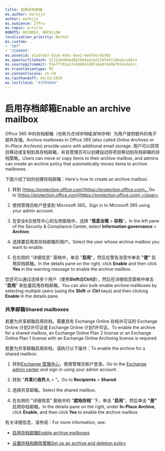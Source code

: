 ```yaml
---
title: 启用存档邮箱
ms.author: markjjo
author: markjjo
ms.audience: ITPro
ms.topic: article
ROBOTS: NOINDEX, NOFOLLOW
localization_priority: Normal
ms.custom:
- "307"
- "3100008"
ms.assetid: e1a5fab7-d3a5-4d4c-8ee2-0edf4ec9b76b
ms.openlocfilehash: bf2526460ed8b2684ea3ad210f451180a6ca8014
ms.sourcegitcommit: 55eff703a17e500681d8fa6a87eb067019ade3cc
ms.translationtype: MT
ms.contentlocale: zh-CN
ms.lasthandoff: 04/22/2020
ms.locfileid: "43703669"
---
```

# <a name="enable-an-archive-mailbox"></a><span data-ttu-id="8eda4-102">启用存档邮箱</span><span class="sxs-lookup"><span data-stu-id="8eda4-102">Enable an archive mailbox</span></span>

<span data-ttu-id="8eda4-103">Office 365 中的存档邮箱（也称为*在线存档*或*就地存档*）为用户提供额外的电子邮件存储。</span><span class="sxs-lookup"><span data-stu-id="8eda4-103">Archive mailboxes in Office 365 (also called *Online Archives* or *In-Place Archives*) provide users with additional email storage.</span></span> <span data-ttu-id="8eda4-104">用户可以将项目移动或复制到其存档邮箱，并且管理员可以创建自动将项目移动到存档邮箱的存档策略。</span><span class="sxs-lookup"><span data-stu-id="8eda4-104">Users can move or copy items to their archive mailbox, and admins can create an archive policy that automatically moves items to archive mailboxes.</span></span>
  
<span data-ttu-id="8eda4-105">下面介绍了如何创建存档邮箱：</span><span class="sxs-lookup"><span data-stu-id="8eda4-105">Here's how to create an archive mailbox:</span></span>
  
1. <span data-ttu-id="8eda4-106">转到 [https://protection.office.com](https://protection.office.com)。</span><span class="sxs-lookup"><span data-stu-id="8eda4-106">Go to [https://protection.office.com](https://protection.office.com).</span></span>

2. <span data-ttu-id="8eda4-107">使用管理员帐户登录到 Microsoft 365。</span><span class="sxs-lookup"><span data-stu-id="8eda4-107">Sign in to Microsoft 365 using your admin account.</span></span>

3. <span data-ttu-id="8eda4-108">在安全&amp;合规性中心的左侧窗格中，选择 "**信息治理** \> **存档**"。</span><span class="sxs-lookup"><span data-stu-id="8eda4-108">In the left pane of the Security &amp; Compliance Center, select **Information governance** \> **Archive**.</span></span>

4. <span data-ttu-id="8eda4-109">选择要启用其存档邮箱的用户。</span><span class="sxs-lookup"><span data-stu-id="8eda4-109">Select the user whose archive mailbox you want to enable.</span></span>

5. <span data-ttu-id="8eda4-110">在右侧的 "详细信息" 窗格中，单击 "**启用**"，然后在警告消息中单击 **"是"** 启用存档邮箱。</span><span class="sxs-lookup"><span data-stu-id="8eda4-110">In the details pane on the right, click **Enable** and then click **Yes** in the warning message to enable the archive mailbox.</span></span>

<span data-ttu-id="8eda4-111">您还可以通过选择多个用户（使用**Shift**或**Ctrl**键），然后在详细信息窗格中单击 "**启用**" 来批量启用存档邮箱。</span><span class="sxs-lookup"><span data-stu-id="8eda4-111">You can also bulk-enable archive mailboxes by selecting multiple users (using the **Shift** or **Ctrl** keys) and then clicking **Enable** in the details pane.</span></span>
  
### <a name="shared-mailboxes"></a><span data-ttu-id="8eda4-112">共享邮箱</span><span class="sxs-lookup"><span data-stu-id="8eda4-112">Shared mailboxes</span></span>

<span data-ttu-id="8eda4-113">若要为共享邮箱启用存档，需要具有 Exchange Online 存档许可证的 Exchange Online 计划2许可证或 Exchange Online 计划1许可证。</span><span class="sxs-lookup"><span data-stu-id="8eda4-113">To enable the archive for a shared mailbox, an Exchange Online Plan 2 license or an Exchange Online Plan 1 license with an Exchange Online Archiving license is required.</span></span>  

<span data-ttu-id="8eda4-114">若要为共享邮箱启用存档，请执行以下操作：</span><span class="sxs-lookup"><span data-stu-id="8eda4-114">To enable the archive for a shared mailbox:</span></span>

1. <span data-ttu-id="8eda4-115">转到[Exchange 管理中心](https://outlook.office365.com/ecp)，使用管理员帐户登录。</span><span class="sxs-lookup"><span data-stu-id="8eda4-115">Go to the [Exchange admin center](https://outlook.office365.com/ecp) and sign in using your admin account.</span></span>

2. <span data-ttu-id="8eda4-116">转到 "**共享**的**收件人** > "。</span><span class="sxs-lookup"><span data-stu-id="8eda4-116">Go to **Recipients** > **Shared**.</span></span>

3. <span data-ttu-id="8eda4-117">选择共享邮箱。</span><span class="sxs-lookup"><span data-stu-id="8eda4-117">Select the shared mailbox.</span></span>

4. <span data-ttu-id="8eda4-118">在右侧的 "详细信息" 窗格中的 "**就地存档**" 下，单击 "**启用**"，然后单击 **"是"** 启用存档邮箱。</span><span class="sxs-lookup"><span data-stu-id="8eda4-118">In the details pane on the right, under **In-Place Archive**, click **Enable**, and then click **Yes** to enable the archive mailbox.</span></span>

<span data-ttu-id="8eda4-119">有关详细信息，请参阅：</span><span class="sxs-lookup"><span data-stu-id="8eda4-119">For more information, see:</span></span>
  
- [<span data-ttu-id="8eda4-120">启用存档邮箱</span><span class="sxs-lookup"><span data-stu-id="8eda4-120">Enable archive mailboxes</span></span>](https://docs.microsoft.com/office365/securitycompliance/enable-archive-mailboxes)

- [<span data-ttu-id="8eda4-121">设置存档和删除策略</span><span class="sxs-lookup"><span data-stu-id="8eda4-121">Set up an archive and deletion policy</span></span>](https://docs.microsoft.com//office365/securitycompliance/set-up-an-archive-and-deletion-policy-for-mailboxes)
